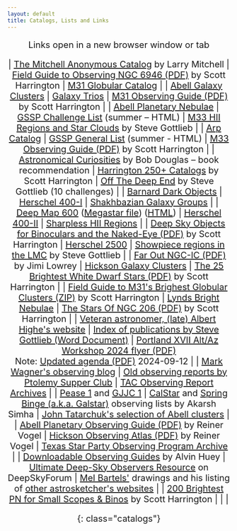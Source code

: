 ```yaml
---
layout: default
title: Catalogs, Lists and Links
---
```


<base target="_blank">
<div style="margin-left: auto; margin-right: auto; text-align: center; font-size: 20px;">

<style>
table.catalogs {
text-align: left;
margin-left: auto;
margin-right: auto;
border-collapse: separate !important;
width: 77%;
}
table.catalogs th, table.catalogs td {
border: 1px solid !important;
padding-left: 7px;
padding-right: 15px;
width: 33.3%
}
</style>

Links open in a new browser window or tab

| [The Mitchell Anonymous Catalog](https://docs.google.com/spreadsheets/d/1ZgxFtlElpzSbVZCAnrPkcjWXyJxuflANK1RCV-99yp0/) by Larry Mitchell | [Field Guide to Observing NGC 6946 (PDF)](https://drive.google.com/file/d/1XMCJG1OFlCHX_92tO_-GZ35QN6ylq3wW/edit) by Scott Harrington | [M31 Globular Catalog](M31GC(Brightest75).xls) |
| [Abell Galaxy Clusters](AGC.xls) | [Galaxy Trios](Galaxy%20Trios.xls) | [M31 Observing Guide (PDF)](https://drive.google.com/file/d/1Zbro3JFJVPOEcFh0iwRqpx8Lvxm81_Zd/view?usp=sharing) by Scott Harrington |
| [Abell Planetary Nebulae](Abell.PN.xls)  | [GSSP Challenge List](GSSP_Challenge_List.html) (summer – HTML) | [M33 HII Regions and Star Clouds](M33.HII-Star.Clouds.html) by Steve Gottlieb |
| [Arp Catalog](Arp.Catalogue.xls) | [GSSP General List](GSSP_General_Obs_List.html) (summer - HTML) | [M33 Observing Guide (PDF)](https://drive.google.com/file/d/1jYcDtEl4aekzKgyK-QcAGKhAYuelx03E/view) by Scott Harrington |
| [Astronomical Curiosities](https://douglas.asimha.net/) by Bob Douglas – book recommendation | [Harrington 250+ Catalogs](https://drive.google.com/file/d/1sNz7xqMLNG1xiH0uAUozwfpcETQYtxBy/view?usp=sharing) by Scott Harrington | [Off The Deep End](GSSP_2007.html) by Steve Gottlieb (10 challenges) |
| [Barnard Dark Objects](BarnardsDarkObjects.xls) | [Herschel 400-I](H400-1.xls) | [Shakhbazian Galaxy Groups](ShkListFromCDS.xls) |
| [Deep Map 600](Orion.DeepMap.600.xls) ([Megastar file](/DeepMap600_DeepSkyObjects.obs)) ([HTML](http://www.raycash.org/dmcon.htm)) | [Herschel 400-II](H400-2.xls) | [Sharpless HII Regions](sharpless.xls) |
| [Deep Sky Objects for Binoculars and the Naked-Eye (PDF)](https://drive.google.com/file/d/1qvu4oJitOL0lbJ9lr8sQWpN4ZGNZP6M1/view?usp=sharing) by Scott Harrington | [Herschel 2500](herschel.2500.xls) | [Showpiece regions in the LMC](Showpiece%20regions%20in%20the%20LMC.pdf) by Steve Gottlieb |
| [Far Out NGC-IC (PDF)](Farout%20NGC-IC.pdf) by Jimi Lowrey | [Hickson Galaxy Clusters](HCG.xls) | [The 25 Brightest White Dwarf Stars (PDF)](https://drive.google.com/file/d/1r9HWME4ymlMh7SPDJGPBXwnJhMcGYLOf/view?usp=sharing) by Scott Harrington |
| [Field Guide to M31\'s Brighest Globular Clusters (ZIP)](https://drive.google.com/file/d/1N9NaJV8KJ71jgy0RewyVeq5HKOTKZKmy/view?usp=sharing) by Scott Harrington | [Lynds Bright Nebulae](LyndsBrightNebulae.xls) | [The Stars Of NGC 206 (PDF)](https://drive.google.com/file/d/1PNlitQz3xMn08jXwzwyhsquVfIg1M1WL/view?usp=sharing) by Scott Harrington |
| [Veteran astronomer, (late) Albert Highe\'s website](https://web.archive.org/web/20060312200423/http://pw2.netcom.com/~ahighe/) | [Index of publications by Steve Gottlieb (Word Document)](/Steve_Gottlieb_Publications.docx) | [Portland XVII Alt/Az Workshop 2024 flyer (PDF)](assets/Portland_XVII.pdf) <br />Note: [Updated agenda (PDF)](assets/Portland_XVII_Updated.pdf) 2024-09-12 |
| [Mark Wagner's observing blog](https://deepskyobserving.blogspot.com/) | [Old observing reports by Ptolemy Supper Club](http://arnett.us.com/psc/or.html) | [TAC Observing Report Archives](https://old.observers.org/reports/) |
| [Pease 1](https://web.archive.org/web/20001220002000/http://www.blackskies.com/peasefc.htm) and [GJJC 1](https://web.archive.org/web/20010107003100/http://www.blackskies.com/gjjc_m22_2.htm) | [CalStar](https://docs.google.com/spreadsheets/d/1CTQ_I5eZU8DlXBKLpRKNxm8UmsEPhY8NWPJSfpOXTT8/edit#gid=1309774933) and [Spring Binge (a.k.a. Galstar)](https://docs.google.com/spreadsheets/d/1u4nFAynXjy3-bDKx91yf0WDtOplHKHAHZo49dhcWS4I/edit?gid=0#gid=0) observing lists by Akarsh Simha | [John Tatarchuk's selection of Abell clusters](https://www.cloudynights.com/topic/334238-the-1-billion-light-year-club/?p=4332194) |
| [Abell Planetary Observing Guide (PDF)](http://www.reinervogel.net/pdf/Abell_PN.pdf) by Reiner Vogel | [Hickson Observing Atlas (PDF)](https://www.reinervogel.net/pdf/Hickson.pdf) by Reiner Vogel | [Texas Star Party Observing Program Archive](https://texasstarparty.org/activities/tsp-observing-programs/tsp-observing-program-archive/) |
| [Downloadable Observing Guides](https://faintfuzzies.com/DownloadableObservingGuides2.html) by Alvin Huey | [Ultimate Deep-Sky Observers Resource](https://www.deepskyforum.com/showthread.php?336-The-Ultimate-Deep-Sky-Observers-Resource-(UDSOR)) on DeepSkyForum | [Mel Bartels'](https://www.bbastrodesigns.com/drawings.html) drawings and his listing of [other astrosketcher's websites](https://www.bbastrodesigns.com/others_drawings.html) |
| [200 Brightest PN for Small Scopes & Binos](https://drive.google.com/file/d/1Zw7Xof6rqAoO3xGrsMW6QK8zR8KP4c3y/view) by Scott Harrington | | |

{: class="catalogs"}

</div>